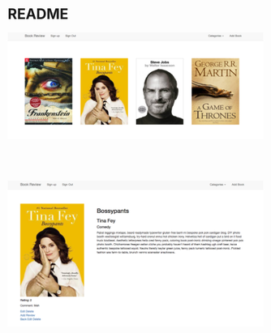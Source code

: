 # README

![Alt text](app/assets/images/overview.png)

<br />
<br />
<br />

![Alt text](app/assets/images/book.png)
